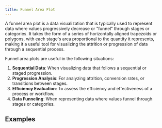 ```yaml
---
title: Funnel Area Plot
---
```


A funnel area plot is a data visualization that is typically used to represent data where values progressively decrease or "funnel" through stages or categories. It takes the form of a series of horizontally aligned trapezoids or polygons, with each stage's area proportional to the quantity it represents, making it a useful tool for visualizing the attrition or progression of data through a sequential process.

Funnel area plots are useful in the following situations:

1. **Sequential Data**: When visualizing data that follows a sequential or staged progression.
2. **Progression Analysis**: For analyzing attrition, conversion rates, or transitions between stages.
3. **Efficiency Evaluation**: To assess the efficiency and effectiveness of a process or workflow.
4. **Data Funneling**: When representing data where values funnel through stages or categories.

## Examples
